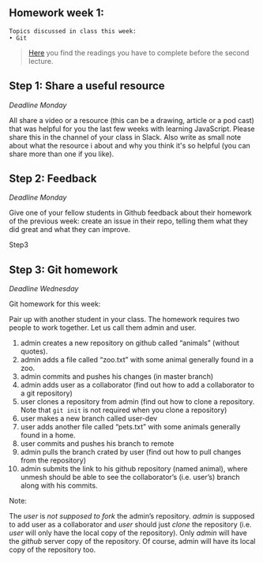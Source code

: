 ## Homework week 1:

```
Topics discussed in class this week:
• Git
```

>[Here](/Week2/README.md) you find the readings you have to complete before the second lecture.

## Step 1: Share a useful resource

_Deadline Monday_

All share a video or a resource (this can be a drawing, article or a pod cast) that was helpful for you the last few weeks with learning JavaScript. Please share this in the channel of your class in Slack. Also write as small note about what the resource i about and why you think it's so helpful (you can share more than one if you like).

## Step 2: Feedback

_Deadline Monday_

Give one of your fellow students in Github feedback about their homework of the previous week: create an issue in their repo, telling them what they did great and what they can improve.

Step3 

## Step 3: Git homework

_Deadline Wednesday_

Git homework for this week:

Pair up with another student in your class. The homework requires two people to work together. Let us call them admin and user.

1. admin creates a new repository on github called “animals” (without quotes).
2. admin adds a file called “zoo.txt” with some animal generally found in a zoo.
3. admin commits and pushes his changes (in master branch)
4. admin adds user as a collaborator (find out how to add a collaborator to a git repository)
5. user clones a repository from admin (find out how to clone a repository. Note that `git init` is not required when you clone a repository)
6. user makes a new branch called user-dev
7. user adds another file called “pets.txt” with some animals generally found in a home.
8. user commits and pushes his branch to remote
9. admin pulls the branch crated by user (find out how to pull changes from the repository)
10. admin submits the link to his github repository (named animal), where unmesh should be able to see the collaborator’s (i.e. user’s) branch along with his commits.

Note:

The *user* is  *not supposed to fork* the admin’s repository. *admin* is supposed to add user as a collaborator and *user* should just *clone* the repository (i.e. *user* will only have the local copy of the repository). Only *admin* will have the *github* server copy of the repository. Of course, admin will have its local copy of the repository too.

